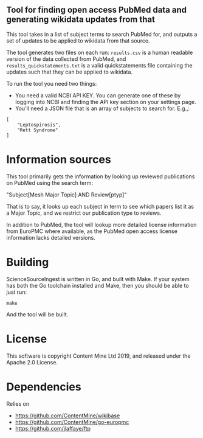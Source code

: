 Tool for finding open access PubMed data and generating wikidata updates from that
---------------

This tool takes in a list of subject terms to search PubMed for, and outputs a set of updates to be applied to wikidata from that source.

The tool generates two files on each run: `results.csv` is a human readable version of the data collected from PubMed, and `results_quickstatements.txt` is a valid quickstatements file containing the updates such that they can be applied to wikidata.

To run the tool you need two things:

* You need a valid NCBI API KEY. You can generate one of these by logging into NCBI and finding the API key section on your settings page.
* You'll need a JSON file that is an array of subjects to search for. E.g.,:

```
[
    "Leptospirosis",
    "Rett Syndrome"
]
```

Information sources
==================

This tool primarily gets the information by looking up reviewed publications on PubMed using the search term:

"Subject[Mesh Major Topic] AND Review[ptyp]"

That is to say, it looks up each subject in term to see which papers list it as a Major Topic, and we restrict our publication type to reviews.

In addition to PubMed, the tool will lookup more detailed license information from EuroPMC where available, as the PubMed open access license information lacks detailed versions.



Building
===========

ScienceSourceIngest is written in Go, and built with Make. If your system has both the Go toolchain installed and Make, then you should be able to just run:

```make```

And the tool will be built.


License
============

This software is copyright Content Mine Ltd 2019, and released under the Apache 2.0 License.


Dependencies
============

Relies on

* https://github.com/ContentMine/wikibase
* https://github.com/ContentMine/go-europmc
* https://github.com/jlaffaye/ftp
